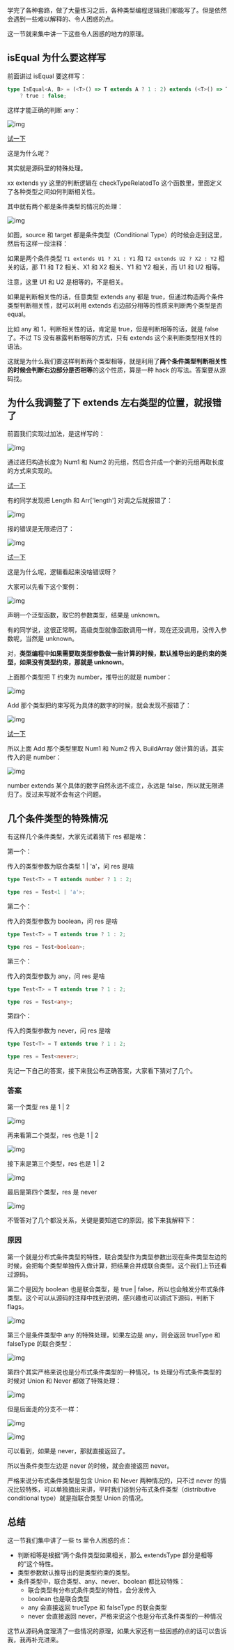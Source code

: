 学完了各种套路，做了大量练习之后，各种类型编程逻辑我们都能写了。但是依然会遇到一些难以解释的、令人困惑的点。

这一节就来集中讲一下这些令人困惑的地方的原理。

## isEqual 为什么要这样写

前面讲过 isEqual 要这样写：

```typescript
type IsEqual<A, B> = (<T>() => T extends A ? 1 : 2) extends (<T>() => T extends B ? 1 : 2)
    ? true : false;
```

这样才能正确的判断 any：

![img](https://p9-juejin.byteimg.com/tos-cn-i-k3u1fbpfcp/9a4de6faf4d44804a9c36db38cc1a361~tplv-k3u1fbpfcp-zoom-in-crop-mark:3024:0:0:0.awebp?)

[试一下](https://link.juejin.cn/?target=https%3A%2F%2Fwww.typescriptlang.org%2Fplay%3Fts%3D4.5.0-beta%23code%2FC4TwDgpgBAkgzgUQI4FcCGAbAPAQQDRQBCAfFALxQAUWAKsZQJTmk1QQAewEAdgCZxQcUAPxQAjFABcUAExMOXPgOp1GzKKwU9%2BREeKmyGAKCim9wAE4po0gGaY4EANxHXoSLESpMAJQgCKeGR0bEtrAjRuEGInIA)

这是为什么呢？

其实就是源码里的特殊处理。

xx extends yy 这里的判断逻辑在 checkTypeRelatedTo 这个函数里，里面定义了各种类型之间如何判断相关性。

其中就有两个都是条件类型的情况的处理：

![img](https://p6-juejin.byteimg.com/tos-cn-i-k3u1fbpfcp/e3ac283416624fb494f74da5f3f42487~tplv-k3u1fbpfcp-zoom-in-crop-mark:3024:0:0:0.awebp?)

如图，source 和 target 都是条件类型（Conditional Type）的时候会走到这里，然后有这样一段注释：

如果是两个条件类型 `T1 extends U1 ? X1 : Y1` 和 `T2 extends U2 ? X2 : Y2` 相关的话，那 T1 和 T2 相关、X1 和 X2 相关、Y1 和 Y2 相关，而 U1 和 U2 相等。

注意，这里 U1 和 U2 是相等的，不是相关。

如果是判断相关性的话，任意类型 extends any 都是 true，但通过构造两个条件类型判断相关性，就可以利用 extends 右边部分相等的性质来判断两个类型是否 equal。

比如 any 和 1，判断相关性的话，肯定是 true，但是判断相等的话，就是 false 了。不过 TS 没有暴露判断相等的方式，只有 extends 这个来判断类型相关性的语法。

这就是为什么我们要这样判断两个类型相等，就是利用了**两个条件类型判断相关性的时候会判断右边部分是否相等**的这个性质，算是一种 hack 的写法。答案要从源码找。

## 为什么我调整了下 extends 左右类型的位置，就报错了

前面我们实现过加法，是这样写的：

![img](https://p6-juejin.byteimg.com/tos-cn-i-k3u1fbpfcp/6a8491e6360541f688b1f72e97bd94bd~tplv-k3u1fbpfcp-zoom-in-crop-mark:3024:0:0:0.awebp?)

通过递归构造长度为 Num1 和 Num2 的元组，然后合并成一个新的元组再取长度的方式来实现的。

[试一下](https://link.juejin.cn/?target=https%3A%2F%2Fwww.typescriptlang.org%2Fplay%3F%23code%2FC4TwDgpgBAQgrgSwDYBMCCAnDBDEAeAKCmKgBkIA7Ac2AAsoIAPYSlAZygrgFsAjCDABooREgFEk0ALxQ4FANYUA9gHcKw0cUwYGzVhzmLVFANoBdKDPMEAfJajaTAcknU6Ti0xYV2ZSjXpNEmIAfgcsEWDggC5YRFRtXDxyN1phCQhhEwA6XO10yTMbAG4CAlBIBxQUPAA5HgBGXW9fLj4BYXruACZm-U4efgw7GSCc3PhkdCwkroabQVzsyYSZ-C7umzNnVwCPUrKK6DRqgCUINjgkYHsTmoBmbuFugFYSoA)

有的同学发现把 Length 和 Arr['length'] 对调之后就报错了：

![img](https://p1-juejin.byteimg.com/tos-cn-i-k3u1fbpfcp/06c9b782f0f14dbbbd0483a4df37290c~tplv-k3u1fbpfcp-zoom-in-crop-mark:3024:0:0:0.awebp?)

报的错误是无限递归了：

![img](https://p6-juejin.byteimg.com/tos-cn-i-k3u1fbpfcp/c5d8a671f50046ff8d572081b9ddd5f2~tplv-k3u1fbpfcp-zoom-in-crop-mark:3024:0:0:0.awebp?)

[试一下](https://link.juejin.cn/?target=https%3A%2F%2Fwww.typescriptlang.org%2Fplay%3F%23code%2FC4TwDgpgBAQgrgSwDYBMCCAnDBDEAeAKCmKgBkIA7Ac2AAsoIAPYSlAZygrgFsAjCDABooREgFEk0ALxQ4FANYUA9gHcKw0cUwYGzVhzmLVFANoBdKDPMEAfJbKUa9Jiwrso2kwHJJ1Ol7NNEmIAfg8sEWDggC5YRFRtXDxyP1phCQhhEwA6XO10yTMbAG4CAlBIDxQUPAA5HgBGXVd3Lj4BYXruACZm-U4efgw7GSCc3PhkdCwkroabQVzsyYSZ-C7umzNvXycA0rKK6DRqgCUINjgkYHsTmoBmbuFugFYSoA)

这是为什么呢，逻辑看起来没啥错误呀？

大家可以先看下这个案例：

![img](https://p6-juejin.byteimg.com/tos-cn-i-k3u1fbpfcp/98ae749a74f44af8a5252fffd3836a7c~tplv-k3u1fbpfcp-zoom-in-crop-mark:3024:0:0:0.awebp?)

声明一个泛型函数，取它的参数类型，结果是 unknown。

有的同学说，这很正常啊，高级类型就像函数调用一样，现在还没调用，没传入参数呢，当然是 unknown。

对，**类型编程中如果需要取类型参数做一些计算的时候，默认推导出的是约束的类型，如果没有类型约束，那就是 unknown**。

上面那个类型把 T 约束为 number，推导出的就是 number：

![img](https://p6-juejin.byteimg.com/tos-cn-i-k3u1fbpfcp/e96d5f5a49134c159f07deaf94ae3d0d~tplv-k3u1fbpfcp-zoom-in-crop-mark:3024:0:0:0.awebp?)

Add 那个类型把约束写死为具体的数字的时候，就会发现不报错了：

![img](https://p1-juejin.byteimg.com/tos-cn-i-k3u1fbpfcp/33fac3e44c984d91a6e076fb20143bae~tplv-k3u1fbpfcp-zoom-in-crop-mark:3024:0:0:0.awebp?)

[试一下](https://link.juejin.cn/?target=https%3A%2F%2Fwww.typescriptlang.org%2Fplay%3F%23code%2FC4TwDgpgBAQgrgSwDYBMCCAnDBDEAeAKCmKgBkIA7Ac2AAsoIAPYSlAZygrgFsAjCDABooREgFEk0ALxQ4FANYUA9gHcKw0cUwYGzVhzmLVFANoBdKDPMEAfJbKUa9Jiwrso2kwHJJ1Ol7NNEmIAfg8sEWDggC5YRFRtXDxyP1phCQhhEwA6XO10yTMbAG4CAlBIDxQUPAA5HgBGXVd3AGYAJmF67nbm-Sh2gFY7GSCc3PhkdCwk7oabQVzsyYSZ-G72mzNvXycA0vLwaDRqgCUINjgkYHsTmo7hIZKCIA)

所以上面 Add 那个类型里取 Num1 和 Num2 传入 BuildArray 做计算的话，其实传入的是 number：

![img](https://p9-juejin.byteimg.com/tos-cn-i-k3u1fbpfcp/ad1b2aad410745c3891f2270aba8fc77~tplv-k3u1fbpfcp-zoom-in-crop-mark:3024:0:0:0.awebp?)

number extends 某个具体的数字自然永远不成立，永远是 false，所以就无限递归了。反过来写就不会有这个问题。

## 几个条件类型的特殊情况

有这样几个条件类型，大家先试着猜下 res 都是啥：

第一个：

传入的类型参数为联合类型 1 | 'a'，问 res 是啥

```typescript
type Test<T> = T extends number ? 1 : 2;

type res = Test<1 | 'a'>;
```

第二个：

传入的类型参数为 boolean，问 res 是啥

```typescript
type Test<T> = T extends true ? 1 : 2;

type res = Test<boolean>;
```

第三个：

传入的类型参数为 any，问 res 是啥

```typescript
type Test<T> = T extends true ? 1 : 2;

type res = Test<any>;
```

第四个：

传入的类型参数为 never，问 res 是啥

```typescript
type Test<T> = T extends true ? 1 : 2;

type res = Test<never>;
```

先记一下自己的答案，接下来我公布正确答案，大家看下猜对了几个。

### 答案

第一个类型 res 是 1 | 2

![img](https://p6-juejin.byteimg.com/tos-cn-i-k3u1fbpfcp/2144e41fe7924ac29ead869af0bd54b6~tplv-k3u1fbpfcp-zoom-in-crop-mark:3024:0:0:0.awebp?)

再来看第二个类型，res 也是 1 | 2

![img](https://p1-juejin.byteimg.com/tos-cn-i-k3u1fbpfcp/2596de989f8446b78769c01afcdc353a~tplv-k3u1fbpfcp-zoom-in-crop-mark:3024:0:0:0.awebp?)

接下来是第三个类型，res 也是 1 | 2

![img](https://p9-juejin.byteimg.com/tos-cn-i-k3u1fbpfcp/0e6f1afe81ce4b9aa080c37d5cb81ffc~tplv-k3u1fbpfcp-zoom-in-crop-mark:3024:0:0:0.awebp?)

最后是第四个类型，res 是 never

![img](https://p1-juejin.byteimg.com/tos-cn-i-k3u1fbpfcp/eb2a04830f214d53ba32fc10fa1227f1~tplv-k3u1fbpfcp-zoom-in-crop-mark:3024:0:0:0.awebp?)

不管答对了几个都没关系，关键是要知道它的原因，接下来我解释下：

### 原因

第一个就是分布式条件类型的特性，联合类型作为类型参数出现在条件类型左边的时候，会把每个类型单独传入做计算，把结果合并成联合类型。这个我们上节还看过源码。

第二个是因为 boolean 也是联合类型，是 true | false，所以也会触发分布式条件类型。这个可以从源码的注释中找到说明，感兴趣也可以调试下源码，判断下 flags。

![img](https://p6-juejin.byteimg.com/tos-cn-i-k3u1fbpfcp/335d038cd3ad4d26bdd9cb2a5e97aa7f~tplv-k3u1fbpfcp-zoom-in-crop-mark:3024:0:0:0.awebp?)

第三个是条件类型中 any 的特殊处理，如果左边是 any，则会返回 trueType 和 falseType 的联合类型：

![img](https://p3-juejin.byteimg.com/tos-cn-i-k3u1fbpfcp/355bb8793a824d7d8cc318cf2f7f1af2~tplv-k3u1fbpfcp-zoom-in-crop-mark:3024:0:0:0.awebp?)

第四个其实严格来说也是分布式条件类型的一种情况，ts 处理分布式条件类型的时候对 Union 和 Never 都做了特殊处理：

![img](https://p9-juejin.byteimg.com/tos-cn-i-k3u1fbpfcp/18abc14766794756a9071087ef9f4ffc~tplv-k3u1fbpfcp-zoom-in-crop-mark:3024:0:0:0.awebp?)

但是后面走的分支不一样：

![img](https://p6-juejin.byteimg.com/tos-cn-i-k3u1fbpfcp/54e58d8f289d4a0c9c04e5d6ee7db605~tplv-k3u1fbpfcp-zoom-in-crop-mark:3024:0:0:0.awebp?)

![img](https://p6-juejin.byteimg.com/tos-cn-i-k3u1fbpfcp/3806548354f04da3a499dfb5fc7e9d49~tplv-k3u1fbpfcp-zoom-in-crop-mark:3024:0:0:0.awebp?)

可以看到，如果是 never，那就直接返回了。

所以当条件类型左边是 never 的时候，就会直接返回 never。

严格来说分布式条件类型是包含 Union 和 Never 两种情况的，只不过 never 的情况比较特殊，可以单独摘出来讲，平时我们谈到分布式条件类型（distributive conditional type）就是指联合类型 Union 的情况。

## 总结

这一节我们集中讲了一些 ts 里令人困惑的点：

- 判断相等是根据“两个条件类型如果相关，那么 extendsType 部分是相等的”这个特性。
- 类型参数默认推导出的是类型约束的类型。
- 条件类型中，联合类型、any、never、boolean 都比较特殊：
  - 联合类型有分布式条件类型的特性，会分发传入
  - boolean 也是联合类型
  - any 会直接返回 trueType 和 falseType 的联合类型
  - never 会直接返回 never，严格来说这个也是分布式条件类型的一种情况

这节从源码角度理清了一些情况的原理，如果大家还有一些困惑的点的话可以告诉我，我再补充进来。